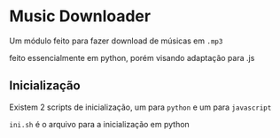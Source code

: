 # Music Downloader

Um módulo feito para fazer download de músicas em `.mp3`

feito essencialmente em python, porém visando adaptação para .js

## Inicialização

Existem 2 scripts de inicialização, um para `python` e um para `javascript`

`ini.sh` é o arquivo para a inicialização em python